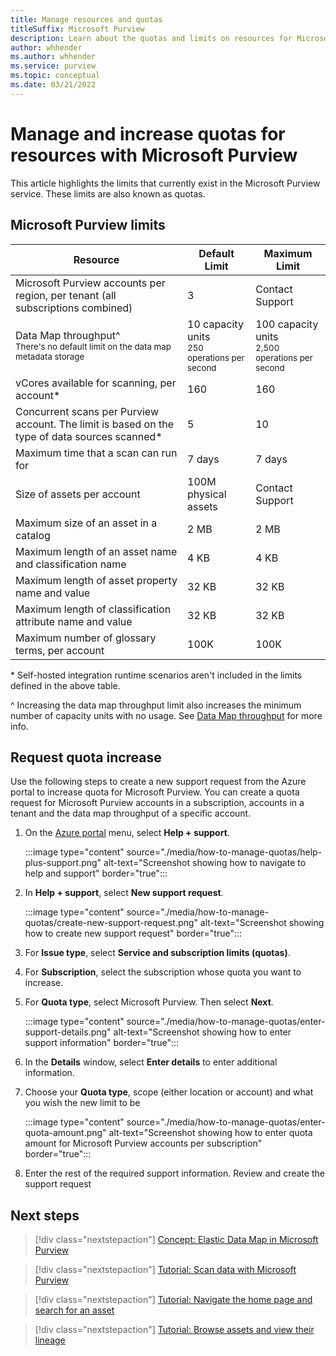 ```yaml
---
title: Manage resources and quotas
titleSuffix: Microsoft Purview
description: Learn about the quotas and limits on resources for Microsoft Purview and how to request quota increases.
author: whhender
ms.author: whhender
ms.service: purview
ms.topic: conceptual
ms.date: 03/21/2022
---
```

 
# Manage and increase quotas for resources with Microsoft Purview
 
This article highlights the limits that currently exist in the Microsoft Purview service. These limits are also known as quotas.

## Microsoft Purview limits
 
|**Resource**|  **Default Limit**  |**Maximum Limit**|
|---|---|---|
|Microsoft Purview accounts per region, per tenant (all subscriptions combined)|3|Contact Support|
|Data Map throughput^ <br><small>There's no default limit on the data map metadata storage</small>| 10 capacity units <br><small>250 operations per second</small> | 100 capacity units <br><small>2,500 operations per second</small> |
|vCores available for scanning, per account*|160|160|
|Concurrent scans per Purview account. The limit is based on the type of data sources scanned*|5 | 10 |
|Maximum time that a scan can run for|7 days|7 days|
|Size of assets per account|100M physical assets |Contact Support|
|Maximum size of an asset in a catalog|2 MB|2 MB|
|Maximum length of an asset name and classification name|4 KB|4 KB|
|Maximum length of asset property name and value|32 KB|32 KB|
|Maximum length of classification attribute  name and value|32 KB|32 KB|
|Maximum number of glossary terms, per account|100K|100K|

\* Self-hosted integration runtime scenarios aren't included in the limits defined in the above table.

^ Increasing the data map throughput limit also increases the minimum number of capacity units with no usage. See [Data Map throughput](concept-elastic-data-map.md) for more info.
 
## Request quota increase

Use the following steps to create a new support request from the Azure portal to increase quota for Microsoft Purview. You can create a quota request for Microsoft Purview accounts in a subscription, accounts in a tenant and the data map throughput of a specific account. 

1. On  the [Azure portal](https://portal.azure.com) menu, select **Help + support**.

    :::image type="content" source="./media/how-to-manage-quotas/help-plus-support.png" alt-text="Screenshot showing how to navigate to help and support" border="true":::

1. In **Help + support**, select **New support request**.

    :::image type="content" source="./media/how-to-manage-quotas/create-new-support-request.png" alt-text="Screenshot showing how to create new support request" border="true":::

1. For **Issue type**, select **Service and subscription limits (quotas)**.

1. For **Subscription**, select the subscription whose quota you want to increase.

1. For **Quota type**, select Microsoft Purview. Then select **Next**.

    :::image type="content" source="./media/how-to-manage-quotas/enter-support-details.png" alt-text="Screenshot showing how to enter support information" border="true":::

1. In the **Details** window, select **Enter details** to enter additional information.
1. Choose your **Quota type**, scope (either location or account) and what you wish the new limit to be

    :::image type="content" source="./media/how-to-manage-quotas/enter-quota-amount.png" alt-text="Screenshot showing how to enter quota amount for Microsoft Purview accounts per subscription" border="true":::

1. Enter the rest of the required support information. Review and create the support request

## Next steps
 
> [!div class="nextstepaction"]
>[Concept: Elastic Data Map in Microsoft Purview](concept-elastic-data-map.md)

> [!div class="nextstepaction"]
>[Tutorial: Scan data with Microsoft Purview](tutorial-scan-data.md)

> [!div class="nextstepaction"]
>[Tutorial: Navigate the home page and search for an asset](tutorial-asset-search.md)

> [!div class="nextstepaction"]
>[Tutorial: Browse assets and view their lineage](tutorial-browse-and-view-lineage.md)
